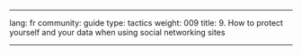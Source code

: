 

---

lang: fr
community: guide
type: tactics
weight: 009
title: 9. How to protect yourself and your data when using social networking sites

---

<stub>

